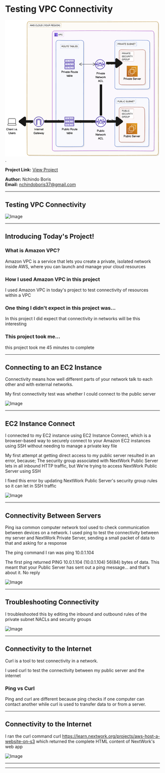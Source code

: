 # Testing VPC Connectivity

![Image](https://github.com/dev-boris67/AWS-Basics/blob/main/Project%20images/8.png?raw=true).

**Project Link:** [View Project](http://learn.nextwork.org/projects/aws-networks-connectivity)

**Author:** Nchindo Boris  
**Email:** nchindoboris37@gmail.com

---

## Testing VPC Connectivity

![Image](http://learn.nextwork.org/soothed_rose_serene_peach/uploads/aws-networks-connectivity_8ee57662)

---

## Introducing Today's Project!

### What is Amazon VPC?

Amazon VPC is a service that lets you create a private, isolated network inside AWS, where you can launch and manage your cloud resources

### How I used Amazon VPC in this project

I used Amazon VPC in today's project to test connectivity of resources within a VPC

### One thing I didn't expect in this project was...

In this project I did expect that connectivity in networks will be this interesting

### This project took me...

this project took me 45 minutes to complete

---

## Connecting to an EC2 Instance

Connectivity means how well different parts of your network talk to each other and with external networks.

My first connectivity test was whether I could connect to the public server

![Image](http://learn.nextwork.org/soothed_rose_serene_peach/uploads/aws-networks-connectivity_88727bef)

---

## EC2 Instance Connect

I connected to my EC2 instance using EC2 Instance Connect, which is a browser-based way to securely connect to your Amazon EC2 instances using SSH without needing to manage a private key file

My first attempt at getting direct access to my public server resulted in an error, because;
The security group associated with NextWork Public Server lets in all inbound HTTP traffic, but We're trying to access NextWork Public Server using SSH 

I fixed this error by updating NextWork Public Server's security group rules so it can let in SSH traffic 

![Image](http://learn.nextwork.org/soothed_rose_serene_peach/uploads/aws-networks-connectivity_1cbb1b88)

---

## Connectivity Between Servers

Ping isa common computer network tool used to check communication between devices on a network. I used ping to test the connectivity between my server  and NextWork Private Server, sending a small packet of data to that and asking for a response

The ping command I ran was ping 10.0.1.104

The first ping returned PING 10.0.1.104 (10.0.1.104) 56(84) bytes of data. This meant that your Public Server has sent out a ping message... and that's about it. No reply 

![Image](http://learn.nextwork.org/soothed_rose_serene_peach/uploads/aws-networks-connectivity_defghijk)

---

## Troubleshooting Connectivity

I troubleshooted this by editing the inbound and outbound rules of the private subnet NACLs and security groups

![Image](http://learn.nextwork.org/soothed_rose_serene_peach/uploads/aws-networks-connectivity_4a9e8014)

---

## Connectivity to the Internet

Curl is a tool to test connectivity in a network. 

I used curl to test the connectivity between my public server and the internet

### Ping vs Curl

Ping and curl are different because ping checks if one computer can contact another while curl is used to transfer data to or from a server.

---

## Connectivity to the Internet

I ran the curl command curl https://learn.nextwork.org/projects/aws-host-a-website-on-s3  which returned the complete HTML content of NextWork's web app 

![Image](http://learn.nextwork.org/soothed_rose_serene_peach/uploads/aws-networks-connectivity_8ee57662)

---

---

